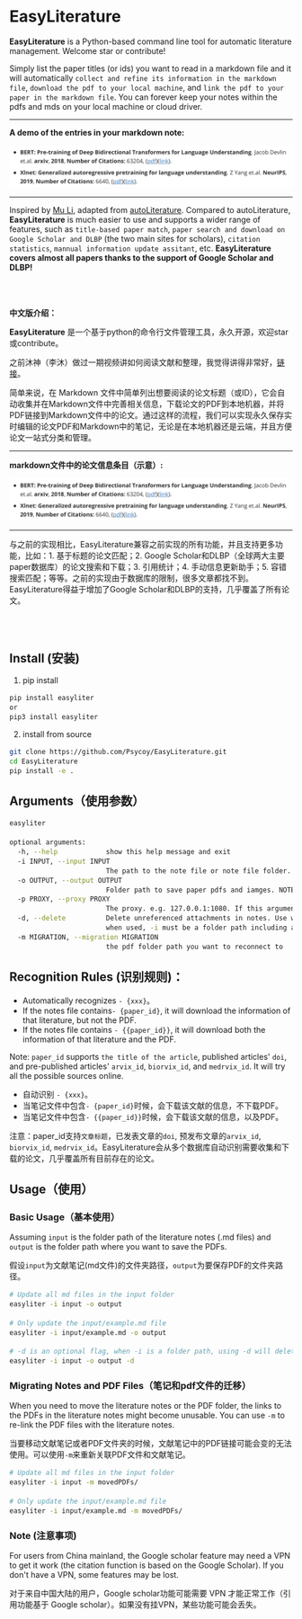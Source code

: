 # EasyLiterature
**EasyLiterature** is a Python-based command line tool for automatic literature management. Welcome star or contribute!

Simply list the paper titles (or ids) you want to read in a markdown file and it will automatically `collect and refine its information in the markdown file`, `download the pdf to your local machine`, and `link the pdf to your paper in the markdown file`. You can forever keep your notes within the pdfs and mds on your local machine or cloud driver.

---

**A demo of the entries in your markdown note:**

![demo](figures/demo.png)

---

Inspired by [Mu Li](https://www.bilibili.com/video/BV1nA41157y4), adapted from [autoLiterature](https://github.com/wilmerwang/autoLiterature). 
Compared to autoLiterature, **EasyLiterature** is much easier to use and supports a wider range of features, such as `title-based paper match`, `paper search and download on Google Scholar and DLBP` (the two main sites for scholars), `citation statistics`, `mannual information update assitant`, etc. **EasyLiterature covers almost all papers thanks to the support of Google Scholar and DLBP!**

<br><br>

**中文版介绍：**

**EasyLiterature** 是一个基于python的命令行文件管理工具，永久开源，欢迎star或contribute。

之前沐神（李沐）做过一期视频讲如何阅读文献和整理，我觉得讲得非常好，[链接](https://www.bilibili.com/video/BV1nA41157y4)。

简单来说，在 Markdown 文件中简单列出想要阅读的论文标题（或ID），它会自动收集并在Markdown文件中完善相关信息，下载论文的PDF到本地机器，并将PDF链接到Markdown文件中的论文。通过这样的流程，我们可以实现永久保存实时编辑的论文PDF和Markdown中的笔记，无论是在本地机器还是云端，并且方便论文一站式分类和管理。

---

**markdown文件中的论文信息条目（示意）:**

![demo](figures/demo.png)

---

与之前的实现相比，EasyLiterature兼容之前实现的所有功能，并且支持更多功能，比如：1. 基于标题的论文匹配；2. Google Scholar和DLBP（全球两大主要paper数据库）的论文搜索和下载；3. 引用统计；4. 手动信息更新助手；5. 容错搜索匹配；等等。之前的实现由于数据库的限制，很多文章都找不到。EasyLiterature得益于增加了Google Scholar和DLBP的支持，几乎覆盖了所有论文。

<br><br>

## Install (安装)
1. pip install
```bash 
pip install easyliter
or
pip3 install easyliter
```

2. install from source
```bash
git clone https://github.com/Psycoy/EasyLiterature.git
cd EasyLiterature
pip install -e .
```

## Arguments（使用参数）
```bash
easyliter

optional arguments:
  -h, --help            show this help message and exit
  -i INPUT, --input INPUT
                        The path to the note file or note file folder.
  -o OUTPUT, --output OUTPUT
                        Folder path to save paper pdfs and iamges. NOTE: MUST BE FOLDER
  -p PROXY, --proxy PROXY
                        The proxy. e.g. 127.0.0.1:1080. If this argument is specified, the google scholar will automatically use a free proxy (not necessarily this proxy). To use other proxies for google scholar, change the behaviour in GoogleScholar.set_proxy.
  -d, --delete          Delete unreferenced attachments in notes. Use with caution,
                        when used, -i must be a folder path including all notes
  -m MIGRATION, --migration MIGRATION
                        the pdf folder path you want to reconnect to
```


## Recognition Rules (识别规则)：
- Automatically recognizes `- {xxx}`。
- If the notes file contains`- {paper_id}`, it will download the information of that literature, but not the PDF.
- If the notes file contains `- {{paper_id}}`, it will download both the information of that literature and the PDF.

Note: `paper_id` supports `the title of the article`, published articles' `doi`, and pre-published articles' `arvix_id`, `biorvix_id`, and `medrvix_id`. It will try all the possible sources online.

- 自动识别 `- {xxx}`。
- 当笔记文件中包含`- {paper_id}`时候，会下载该文献的信息，不下载PDF。
- 当笔记文件中包含`- {{paper_id}}`时候，会下载该文献的信息，以及PDF。

注意：paper_id支持`文章标题`，已发表文章的`doi`, 预发布文章的`arvix_id`, `biorvix_id`, `medrvix_id`。EasyLiterature会从多个数据库自动识别需要收集和下载的论文，几乎覆盖所有目前存在的论文。


## Usage（使用）
### Basic Usage（基本使用）
Assuming `input` is the folder path of the literature notes (.md files) and `output` is the folder path where you want to save the PDFs.

假设`input`为文献笔记(md文件)的文件夹路径，`output`为要保存PDF的文件夹路径。

```bash
# Update all md files in the input folder
easyliter -i input -o output 

# Only update the input/example.md file
easyliter -i input/example.md -o output  

# -d is an optional flag, when -i is a folder path, using -d will delete unrelated pdf files in the PDF folder from the literature notes content
easyliter -i input -o output -d
```

### Migrating Notes and PDF Files（笔记和pdf文件的迁移）
When you need to move the literature notes or the PDF folder, the links to the PDFs in the literature notes might become unusable. You can use `-m` to re-link the PDF files with the literature notes.

当要移动文献笔记或者PDF文件夹的时候，文献笔记中的PDF链接可能会变的无法使用。可以使用`-m`来重新关联PDF文件和文献笔记。

```bash
# Update all md files in the input folder
easyliter -i input -m movedPDFs/

# Only update the input/example.md file
easyliter -i input/example.md -m movedPDFs/  
```

### Note (注意事项)
For users from China mainland, the Google scholar feature may need a VPN to get it work (the citation function is based on the Google Scholar). If you don't have a VPN, some features may be lost.

对于来自中国大陆的用户，Google scholar功能可能需要 VPN 才能正常工作（引用功能基于 Google scholar）。如果没有挂VPN，某些功能可能会丢失。

